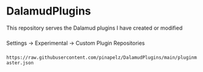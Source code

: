 # DalamudPlugins
This repository serves the Dalamud plugins I have created or modified
###
Settings -> Experimental -> Custom Plugin Repositories
###
`https://raw.githubusercontent.com/pinapelz/DalamudPlugins/main/pluginmaster.json`
